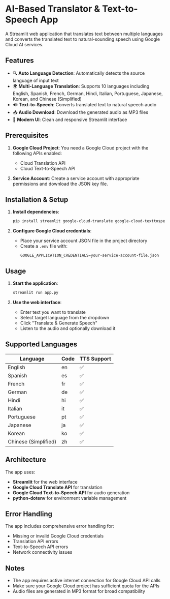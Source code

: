 # AI-Based Translator & Text-to-Speech App

A Streamlit web application that translates text between multiple languages and converts the translated text to natural-sounding speech using Google Cloud AI services.

## Features

- 🔍 **Auto Language Detection**: Automatically detects the source language of input text
- 🌍 **Multi-Language Translation**: Supports 10 languages including English, Spanish, French, German, Hindi, Italian, Portuguese, Japanese, Korean, and Chinese (Simplified)  
- 🔊 **Text-to-Speech**: Converts translated text to natural speech audio
- 📥 **Audio Download**: Download the generated audio as MP3 files
- 🎨 **Modern UI**: Clean and responsive Streamlit interface

## Prerequisites

1. **Google Cloud Project**: You need a Google Cloud project with the following APIs enabled:
   - Cloud Translation API
   - Cloud Text-to-Speech API

2. **Service Account**: Create a service account with appropriate permissions and download the JSON key file.

## Installation & Setup

1. **Install dependencies**:
   ```bash
   pip install streamlit google-cloud-translate google-cloud-texttospeech python-dotenv loguru
   ```

2. **Configure Google Cloud credentials**:
   - Place your service account JSON file in the project directory
   - Create a `.env` file with:
     ```
     GOOGLE_APPLICATION_CREDENTIALS=your-service-account-file.json
     ```

## Usage

1. **Start the application**:
   ```bash
   streamlit run app.py
   ```

2. **Use the web interface**:
   - Enter text you want to translate
   - Select target language from the dropdown
   - Click "Translate & Generate Speech"
   - Listen to the audio and optionally download it

## Supported Languages

| Language | Code | TTS Support |
|----------|------|-------------|
| English | en | ✅ |
| Spanish | es | ✅ |  
| French | fr | ✅ |
| German | de | ✅ |
| Hindi | hi | ✅ |
| Italian | it | ✅ |
| Portuguese | pt | ✅ |
| Japanese | ja | ✅ |
| Korean | ko | ✅ |
| Chinese (Simplified) | zh | ✅ |

## Architecture

The app uses:
- **Streamlit** for the web interface
- **Google Cloud Translate API** for translation
- **Google Cloud Text-to-Speech API** for audio generation
- **python-dotenv** for environment variable management

## Error Handling

The app includes comprehensive error handling for:
- Missing or invalid Google Cloud credentials
- Translation API errors  
- Text-to-Speech API errors
- Network connectivity issues

## Notes

- The app requires active internet connection for Google Cloud API calls
- Make sure your Google Cloud project has sufficient quota for the APIs
- Audio files are generated in MP3 format for broad compatibility